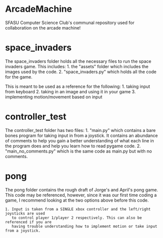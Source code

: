# ArcadeMachine
 SFASU Computer Science Club's communal repository used for collaboration on the arcade machine!

# space_invaders
The space_invaders folder holds all the necessary files to run the space invaders game.
This includes:
    1. the "assets" folder which includes the images used by the code.
    2. "space_invaders.py" which holds all the code for the game.

This is meant to be used as a reference for the following:
    1. taking input from keyboard
    2. taking in an image and using it in your game
    3. implementing motion/movement based on input

# controller_test
The controller_test folder has two files:
    1. "main.py" which contains a bare bones program for taking input in from a joystick.
        It contains an abundance of comments to help you gain a better understanding of
        what each line in the program does and help you learn how to read pygame code.
    2. "main_no_comments.py" which is the same code as main.py but with no comments.

# pong
The pong folder contains the rough draft of Jorge's and April's pong game. This code may
be referenced, however, since it was our first time coding a game, I recommend looking at
the two options above before this code.

    1. Input is taken from a SINGLE xbox controller and the left/right joysticks are used
       to control player 1/player 2 respectively. This can also be referenced if you are
       having trouble understanding how to implement motion or take input from a joystick.